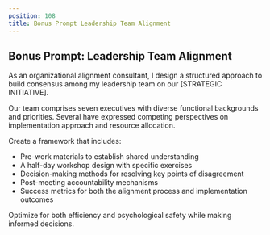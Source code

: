 ```yaml
---
position: 108
title: Bonus Prompt Leadership Team Alignment
---
```


## Bonus Prompt: Leadership Team Alignment

As an organizational alignment consultant, I design a structured approach to build consensus among my leadership team on our [STRATEGIC INITIATIVE].





Our team comprises seven executives with diverse functional backgrounds and priorities. Several have expressed competing perspectives on implementation approach and resource allocation.





Create a framework that includes:

- Pre-work materials to establish shared understanding
- A half-day workshop design with specific exercises
- Decision-making methods for resolving key points of disagreement
- Post-meeting accountability mechanisms
- Success metrics for both the alignment process and implementation outcomes




Optimize for both efficiency and psychological safety while making informed decisions.